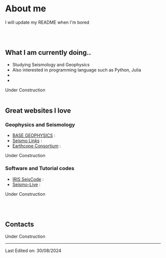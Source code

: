 # About me

I will update my README when I'm bored


<br/>
<br/>

## What I am currently doing..
- Studying Seismology and Geophysics
- Also interested in programming language such as Python, Julia
- 
-

Under Construction 
<br/>
<br/>

## Great websites I love
### Geophysics and Seismology
- [BASE GEOPHYSICS](https://www.basegeophysics.com/) :
- [Seismo Links](https://seismo-learn.org/links/) :
- [Earthcope Consortium](https://www.earthscope.org/) :

  
Under Construction 

### Software and Tutorial codes
- [IRIS SeisCode](https://seiscode.iris.washington.edu/) :
- [Seismo-Live](https://krischer.github.io/seismo_live_build/tree/index.html) :
  
Under Construction 

<br/>
<br/>

## Contacts

Under Construction 

---
Last Edited on: 30/08/2024
